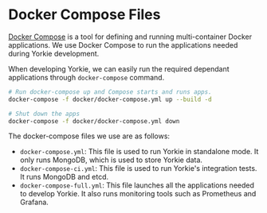 # Docker Compose Files

[Docker Compose](https://docs.docker.com/compose/) is a tool for defining and
running multi-container Docker applications. We use Docker Compose to run the
applications needed during Yorkie development.

When developing Yorkie, we can easily run the required dependant applications
through `docker-compose` command.

```bash
# Run docker-compose up and Compose starts and runs apps.
docker-compose -f docker/docker-compose.yml up --build -d

# Shut down the apps
docker-compose -f docker/docker-compose.yml down
```

The docker-compose files we use are as follows:
- `docker-compose.yml`: This file is used to run Yorkie in standalone mode. It
 only runs MongoDB, which is used to store Yorkie data.
- `docker-compose-ci.yml`: This file is used to run Yorkie's integration tests. It
 runs MongoDB and etcd.
- `docker-compose-full.yml`: This file launches all the applications needed to
 develop Yorkie. It also runs monitoring tools such as Prometheus and Grafana.